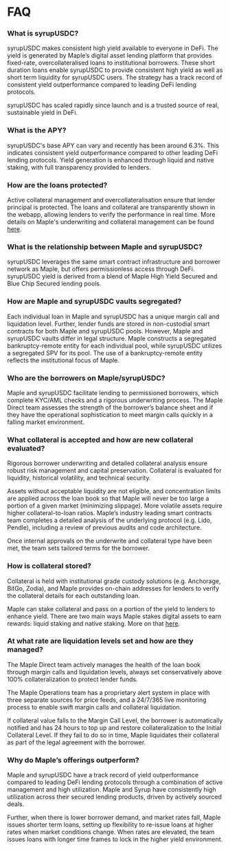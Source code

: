 # FAQ

### What is syrupUSDC?

syrupUSDC makes consistent high yield available to everyone in DeFi. The yield is generated by Maple’s digital asset lending platform that provides fixed-rate, overcollateralised loans to institutional borrowers. These short duration loans enable syrupUSDC to provide consistent high yield as well as short term liquidity for syrupUSDC users. The strategy has a track record of consistent yield outperformance compared to leading DeFi lending protocols.

syrupUSDC has scaled rapidly since launch and is a trusted source of real, sustainable yield in DeFi.

### What is the APY?

syrupUSDC's base APY can vary and recently has been around 6.3%. This indicates consistent yield outperformance compared to other leading DeFi lending protocols. Yield generation is enhanced through liquid and native staking, with full transparency provided to lenders.

### How are the loans protected?

Active collateral management and overcollateralisation ensure that lender principal is protected. The loans and collateral are transparently shown in the webapp, allowing lenders to verify the performance in real time. More details on Maple's underwriting and collateral management can be found[ here](https://maple.finance/news/yield-generation-underwriting-and-risk-management).

### What is the relationship between Maple and syrupUSDC?

syrupUSDC leverages the same smart contract infrastructure and borrower network as Maple, but offers permissionless access through DeFi. syrupUSDC yield is derived from a blend of Maple High Yield Secured and Blue Chip Secured lending pools.

### How are Maple and syrupUSDC vaults segregated?&#x20;

Each individual loan in Maple and syrupUSDC has a unique margin call and liquidation level. Further, lender funds are stored in non-custodial smart contracts for both Maple and syrupUSDC pools. However, Maple and syrupUSDC vaults differ in legal structure. Maple constructs a segregated bankruptcy-remote entity for each individual pool, while syrupUSDC utilizes a segregated SPV for its pool. The use of a bankruptcy-remote entity reflects the institutional focus of Maple.&#x20;

### Who are the borrowers on Maple/syrupUSDC?

Maple and syrupUSDC facilitate lending to permissioned borrowers, which complete KYC/AML checks and a rigorous underwriting process. The Maple Direct team assesses the strength of the borrower’s balance sheet and if they have the operational sophistication to meet margin calls quickly in a falling market environment.

### What collateral is accepted and how are new collateral evaluated?

Rigorous borrower underwriting and detailed collateral analysis ensure robust risk management and capital preservation. Collateral is evaluated for liquidity, historical volatility, and technical security.&#x20;

Assets without acceptable liquidity are not eligible, and concentration limits are applied across the loan book so that Maple will never be too large a portion of a given market (minimizing slippage). More volatile assets require higher collateral-to-loan ratios. Maple’s industry leading smart contracts team completes a detailed analysis of the underlying protocol (e.g. Lido, Pendle), including a review of previous audits and code architecture.

Once internal approvals on the underwrite and collateral type have been met, the team sets tailored terms for the borrower.&#x20;

### How is collateral stored?&#x20;

Collateral is held with institutional grade custody solutions (e.g. Anchorage, BitGo, Zodia), and Maple provides on-chain addresses for lenders to verify the collateral details for each outstanding loan.

Maple can stake collateral and pass on a portion of the yield to lenders to enhance yield. There are two main ways Maple stakes digital assets to earn rewards: liquid staking and native staking. More on that [here](https://maple.finance/news/yield-generation-underwriting-and-risk-management).

### At what rate are liquidation levels set and how are they managed?&#x20;

The Maple Direct team actively manages the health of the loan book through margin calls and liquidation levels, always set conservatively above 100% collateralization to protect lender funds.&#x20;

The Maple Operations team has a proprietary alert system in place with three separate sources for price feeds, and a 24/7/365 live monitoring process to enable swift margin calls and collateral liquidation.

If collateral value falls to the Margin Call Level, the borrower is automatically notified and has 24 hours to top up and restore collateralization to the Initial Collateral Level. If they fail to do so in time, Maple liquidates their collateral as part of the legal agreement with the borrower.

### Why do Maple’s offerings outperform?

Maple and syrupUSDC have a track record of yield outperformance compared to leading DeFi lending protocols through a combination of active management and high utilization. Maple and Syrup have consistently high utilization across their secured lending products, driven by actively sourced deals.&#x20;

Further, when there is lower borrower demand, and market rates fall, Maple issues shorter term loans, setting up flexibility to re-issue loans at higher rates when market conditions change. When rates are elevated, the team issues loans with longer time frames to lock in the higher yield environment.‍

